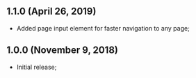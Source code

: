 ## 1.1.0 (April 26, 2019)

- Added page input element for faster navigation to any page;

## 1.0.0 (November 9, 2018)

- Initial release;
